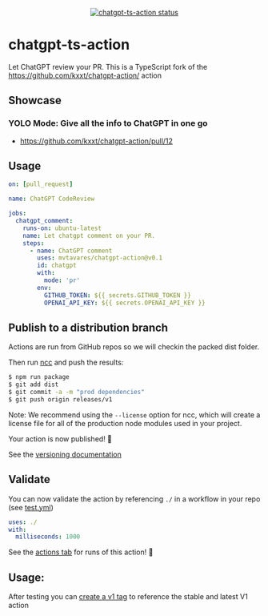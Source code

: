 <p align="center">
  <a href="https://github.com/mvtavares/chatgpt-ts-action/actions"><img alt="chatgpt-ts-action status" src="https://github.com/mvtavares/chatgpt-ts-action/workflows/build-test/badge.svg"></a>
</p>

# chatgpt-ts-action

Let ChatGPT review your PR. This is a TypeScript fork of the https://github.com/kxxt/chatgpt-action/ action

## Showcase

### YOLO Mode: Give all the info to ChatGPT in one go

- https://github.com/kxxt/chatgpt-action/pull/12


## Usage

```yaml
on: [pull_request]

name: ChatGPT CodeReview

jobs:
  chatgpt_comment:
    runs-on: ubuntu-latest
    name: Let chatgpt comment on your PR.
    steps:
      - name: ChatGPT comment
        uses: mvtavares/chatgpt-action@v0.1
        id: chatgpt
        with:
          mode: 'pr'  
        env:
          GITHUB_TOKEN: ${{ secrets.GITHUB_TOKEN }}
          OPENAI_API_KEY: ${{ secrets.OPENAI_API_KEY }}
```

## Publish to a distribution branch

Actions are run from GitHub repos so we will checkin the packed dist folder. 

Then run [ncc](https://github.com/zeit/ncc) and push the results:
```bash
$ npm run package
$ git add dist
$ git commit -a -m "prod dependencies"
$ git push origin releases/v1
```

Note: We recommend using the `--license` option for ncc, which will create a license file for all of the production node modules used in your project.

Your action is now published! :rocket: 

See the [versioning documentation](https://github.com/actions/toolkit/blob/master/docs/action-versioning.md)

## Validate

You can now validate the action by referencing `./` in a workflow in your repo (see [test.yml](.github/workflows/test.yml))

```yaml
uses: ./
with:
  milliseconds: 1000
```

See the [actions tab](https://github.com/actions/typescript-action/actions) for runs of this action! :rocket:

## Usage:

After testing you can [create a v1 tag](https://github.com/actions/toolkit/blob/master/docs/action-versioning.md) to reference the stable and latest V1 action
